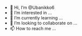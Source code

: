 - 👋 Hi, I’m @Ubanikko6
- 👀 I’m interested in ...
- 🌱 I’m currently learning ...
- 💞️ I’m looking to collaborate on ...
- 📫 How to reach me ...

<!---
Ubanikko6/Ubanikko6 is a ✨ special ✨ repository because its `README.md` (this file) appears on your GitHub profile.
You can click the Preview link to take a look at your changes
https://developer.chrome.com/docs/devtools/shortcuts/?utm_source=devtools
